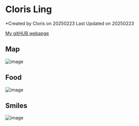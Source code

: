 # Cloris Ling
*Created by Cloris on 20250223 Last Updated on 20250223

[My gitHUB webapge]([https://github.com/110701081](https://110701081.github.io/Cloris-Ying-Xuan-Ling/)) 

## Map
![image](https://github.com/user-attachments/assets/298d87e7-78f2-42fe-9efa-44ac4bda5676)

## Food
![image](https://github.com/user-attachments/assets/df1ea4e0-c66f-467f-98a5-f30667a8a077)

## Smiles 
![image](https://github.com/user-attachments/assets/786c8b2a-4455-4625-a307-6cc4088cdfa1)
